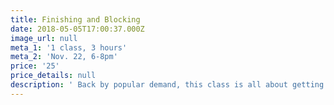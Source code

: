 ```yaml
---
title: Finishing and Blocking
date: 2018-05-05T17:00:37.000Z
image_url: null
meta_1: '1 class, 3 hours'
meta_2: 'Nov. 22, 6-8pm'
price: '25'
price_details: null
description: ' Back by popular demand, this class is all about getting those knits seamed up neatly and blocked properly.'
---
```




